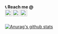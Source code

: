 <b align="left">📞 Reach me @</b><br>
<a href="https://twitter.com/GJuantorena">
  <img align="left" alt="GEJ1's Twitter" width="22px" src="https://cdn.jsdelivr.net/npm/simple-icons@v3/icons/twitter.svg" />
</a>
<a href="https://www.linkedin.com/in/gustavo-juantorena-1674b2a4/">
  <img align="left" alt="GEJ1's Linkdein" width="22px" src="https://cdn.jsdelivr.net/npm/simple-icons@v3/icons/linkedin.svg" />
</a>
<a href="https://github.com/GEJ1">
  <img align="left" alt="GEJ1's Github" width="22px" src="https://cdn.jsdelivr.net/npm/simple-icons@v3/icons/github.svg" />
</a> <br><br>

[![Anurag's github stats](https://github-readme-stats.vercel.app/api?username=GEJ1&hide=stars)](https://github.com/anuraghazra/github-readme-stats)

<!--
**GEJ1/GEJ1** is a ✨ _special_ ✨ repository because its `README.md` (this file) appears on your GitHub profile.

Here are some ideas to get you started:

- 🔭 I’m currently working on ...
- 🌱 I’m currently learning ...
- 👯 I’m looking to collaborate on ...
- 🤔 I’m looking for help with ...
- 💬 Ask me about ...
- 📫 How to reach me: ...
- 😄 Pronouns: ...
- ⚡ Fun fact: ...
-->
